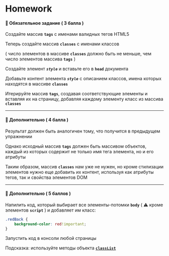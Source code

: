 # Homework

#### :briefcase: Обязательное задание ( 3 балла )

Создайте массив **`tags`** с именами валидных тегов HTML5

Теперь создайте массив **`classes`** с именами классов

( число элементов в массиве **`classes`** должно быть не меньше, чем число элементов массива **`tags`** )

Создайте элемент **_`style`_** и вставьте его в **`head`** документа

Добавьте контент элемента **_`style`_** с описанием классов, имена которых находятся в массиве **`classes`**

Итерируйте массив **`tags`**, создавая соответствующие элементы и вставляя их на страницу, добавляя каждому элементу класс из массива **`classes`**

***

#### :briefcase: Дополнительно ( 4 балла )

Результат должен быть аналогичен тому, что получится в предыдущем упражнении

Однако исходный массив **`tags`** должен быть массивом объектов, каждый из которых содержит не только имя тега элемента, но и его атрибуты

Таким образом, массив **`classes`** нам уже не нужен, но кроме стилизации элементов нужно еще добавить их контент, используя как атрибуты тегов, так и свойства элементов DOM

***

#### :briefcase: Дополнительно ( 5 баллов )

Напилить код, который выбирает все элементы-потомки **`body`** ( :warning: кроме элементов **`script`** ) и добавляет им класc:

```css
.redBack {
    background-color: red!important;
}
```

Запустить код в консоли любой страницы

Подсказка: используйте методы объекта [**`classList`**](https://developer.mozilla.org/en-US/docs/Web/API/Element/classList)